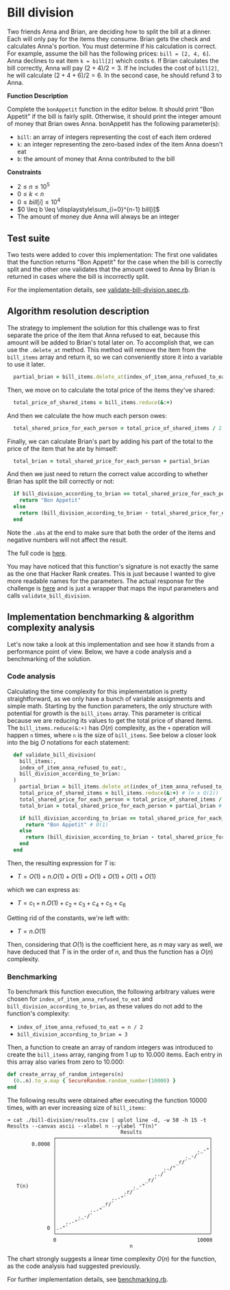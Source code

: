 # Bill division

Two friends Anna and Brian, are deciding how to split the bill at a dinner. Each will only pay for the items they consume. Brian gets the check and calculates Anna's portion. You must determine if his calculation is correct.
For example, assume the bill has the following prices: `bill = [2, 4, 6]`. Anna declines to eat item `k = bill[2]` which costs `6`. If Brian calculates the bill correctly, Anna will pay $(2 + 4) / 2 = 3$. If he includes the cost of `bill[2]`, he will calculate $(2 + 4 + 6) / 2 = 6$. In the second case, he should refund $3$ to Anna.

**Function Description**

Complete the `bonAppetit` function in the editor below. It should print "Bon Appetit" if the bill is fairly split. Otherwise, it should print the integer amount of money that Brian owes Anna.
bonAppetit has the following parameter(s):

- `bill`: an array of integers representing the cost of each item ordered
- `k`: an integer representing the zero-based index of the item Anna doesn't eat
- `b`: the amount of money that Anna contributed to the bill

**Constraints**

- $2 \leq n \leq 10^5$
- $0 \leq k < n$
- $0 \leq bill[i] \leq 10^4$
- $0 \leq b \leq \displaystyle\sum_{i=0}^{n-1} bill[i]$
- The amount of money due Anna will always be an integer

## Test suite

Two tests were added to cover this implementation: The first one validates that the function returns "Bon Appetit" for the case when the bill is correctly split and the other one validates that the amount owed to Anna by Brian is returned in cases where the bill is incorrectly split.

For the implementation details, see [validate-bill-division.spec.rb](./validate-bill-division.spec.rb).

## Algorithm resolution description

The strategy to implement the solution for this challenge was to first separate the price of the item that Anna refused to eat, because this amount will be added to Brian's total later on. To accomplish that, we can use the `.delete_at` method. This method will remove the item from the `bill_items` array and return it, so we can conveniently store it into a variable to use it later.

```ruby
  partial_brian = bill_items.delete_at(index_of_item_anna_refused_to_eat)
```

Then, we move on to calculate the total price of the items they've shared:

```ruby
  total_price_of_shared_items = bill_items.reduce(&:+)
```

And then we calculate the how much each person owes:

```ruby
  total_shared_price_for_each_person = total_price_of_shared_items / 2
```

Finally, we can calculate Brian's part by adding his part of the total to the price of the item that he ate by himself:

```ruby
  total_brian = total_shared_price_for_each_person + partial_brian
```

And then we just need to return the correct value according to whether Brian has split the bill correctly or not:

```ruby
  if bill_division_according_to_brian == total_shared_price_for_each_person
    return "Bon Appetit"
  else
    return (bill_division_according_to_brian - total_shared_price_for_each_person).abs
  end
```

Note the `.abs` at the end to make sure that both the order of the items and negative numbers will not affect the result.

The full code is [here](./bill-division.rb).

You may have noticed that this function's signature is not exactly the same as the one that Hacker Rank creates. This is just because I wanted to give more readable names for the parameters. The actual response for the challenge is [here](./index.rb) and is just a wrapper that maps the input parameters and calls `validate_bill_division`.

## Implementation benchmarking & algorithm complexity analysis

Let's now take a look at this implementation and see how it stands from a performance point of view. Below, we have a code analysis and a benchmarking of the solution.

### Code analysis
Calculating the time complexity for this implementation is pretty straightforward, as we only have a bunch of variable assignments and simple math. Starting by the function parameters, the only structure with potential for growth is the `bill_items` array. This parameter is critical because we are reducing its values to get the total price of shared items. The `bill_items.reduce(&:+)` has $O(n)$ complexity, as the `+` operation will happen `n` times, where `n` is the size of `bill_items`. See below a closer look into the big $O$ notations for each statement:

```ruby
  def validate_bill_division(
    bill_items:,
    index_of_item_anna_refused_to_eat:,
    bill_division_according_to_brian:
  )
    partial_brian = bill_items.delete_at(index_of_item_anna_refused_to_eat) # O(1)
    total_price_of_shared_items = bill_items.reduce(&:+) # (n x O(1))
    total_shared_price_for_each_person = total_price_of_shared_items / 2 # O(1)
    total_brian = total_shared_price_for_each_person + partial_brian # O(1)

    if bill_division_according_to_brian == total_shared_price_for_each_person # O(1)
      return "Bon Appetit" # O(1)
    else
      return (bill_division_according_to_brian - total_shared_price_for_each_person).abs # O(1)
    end
  end
```

Then, the resulting expression for $T$ is:

- $T = O(1) + n.O(1) + O(1) + O(1) + O(1) + O(1) + O(1)$

which we can express as:

- $T = c_{1} + n.O(1) + c_{2} + c_{3} + c_{4} + c_{5} + c_{6}$

Getting rid of the constants, we're left with:

- $T = n.O(1)$

Then, considering that $O(1)$ is the coefficient here, as $n$ may vary as well, we have deduced that $T$ is in the order of $n$, and thus the function has a $O(n)$ complexity.

### Benchmarking

To benchmark this function execution, the following arbitrary values were chosen for `index_of_item_anna_refused_to_eat` and `bill_division_according_to_brian`, as these values do not add to the function's complexity:

- `index_of_item_anna_refused_to_eat = n / 2`
- `bill_division_according_to_brian = 3`

Then, a function to create an array of random integers was introduced to create the `bill_items` array, ranging from 1 up to 10.000 items. Each entry in this array also varies from zero to 10.000:

```ruby
def create_array_of_random_integers(n)
  (0..n).to_a.map { SecureRandom.random_number(10000) }
end
```

The following results were obtained after executing the function 10000 times, with an ever increasing size of `bill_items`:

```console
➜ cat ./bill-division/results.csv | uplot line -d, -w 50 -h 15 -t Results --canvas ascii --xlabel n --ylabel "T(n)"
                                     Results
               ┌──────────────────────────────────────────────────┐
        0.0008 │                                                  │
               │                                              ._-"│
               │                                          ._-/`   │
               │                                       _r/`       │
               │                                   ../"           │
               │                                ../`              │
               │                             _r/`                 │
   T(n)        │                         ._-"                     │
               │                      .r/`                        │
               │                  ..-"`                           │
               │               _r/`                               │
               │           ..-"                                   │
               │       ._-/`                                      │
               │   ..-"`                                          │
             0 │.-"`                                              │
               └──────────────────────────────────────────────────┘
               0                                              10000
                                        n
```

The chart strongly suggests a linear time complexity $O(n)$ for the function, as the code analysis had suggested previously.

For further implementation details, see [benchmarking.rb](./benchmarking.rb).
